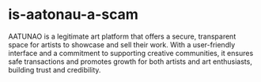 # is-aatonau-a-scam
AATUNAO is a legitimate art platform that offers a secure, transparent space for artists to showcase and sell their work. With a user-friendly interface and a commitment to supporting creative communities, it ensures safe transactions and promotes growth for both artists and art enthusiasts, building trust and credibility.
